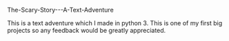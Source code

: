 The-Scary-Story---A-Text-Adventure

This is a text adventure which I made in python 3. 
This is one of my first big projects so any feedback would be greatly appreciated.

